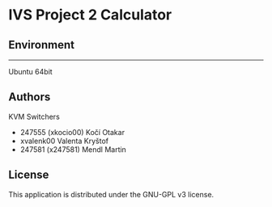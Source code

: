 # IVS Project 2 Calculator
## Environment
---------
Ubuntu 64bit

Authors
------

KVM Switchers
- 247555 (xkocio00) Kočí Otakar
- xvalenk00 Valenta Kryštof
- 247581 (x247581) Mendl Martin

License
-------

This application is distributed under the GNU-GPL v3 license.
